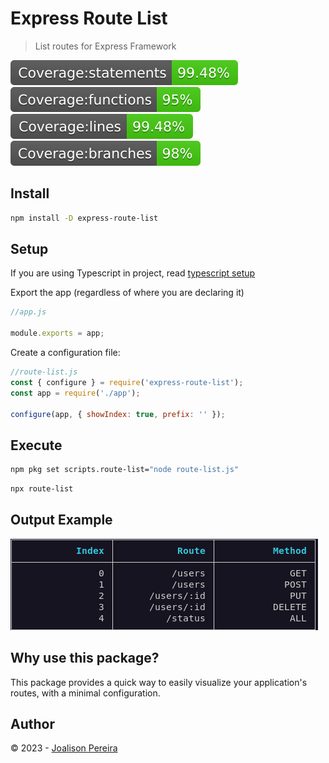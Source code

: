 # Express Route List

> List routes for Express Framework

![](./docs/badge-statements.svg) ![](./docs/badge-functions.svg) ![](./docs/badge-lines.svg) ![](./docs/badge-branches.svg)

[license-url]: https://opensource.org/licenses/MIT

## Install

```bash
npm install -D express-route-list
```

## Setup

If you are using Typescript in project, read [typescript setup](./docs/TSCONFIGURATION.md)

Export the app (regardless of where you are declaring it)

```js
//app.js

module.exports = app;
```

Create a configuration file:

```js
//route-list.js
const { configure } = require('express-route-list');
const app = require('./app');

configure(app, { showIndex: true, prefix: '' });
```

## Execute

```bash
npm pkg set scripts.route-list="node route-list.js"
```

```bash
npx route-list
```

## Output Example

![](./docs/output.png)

## Why use this package?

This package provides a quick way to easily visualize your application's routes, with a minimal configuration.

## Author

© 2023 - [Joalison Pereira](https://joalisonpereira.github.io/)
